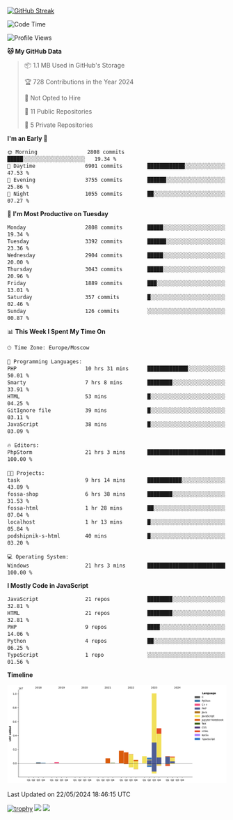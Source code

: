 [![GitHub Streak](https://github-readme-streak-stats.herokuapp.com/?user=yogik10)](https://git.io/streak-stats)
<!--START_SECTION:waka-->
![Code Time](http://img.shields.io/badge/Code%20Time-543%20hrs%208%20mins-blue)

![Profile Views](http://img.shields.io/badge/Profile%20Views-2-blue)

**🐱 My GitHub Data** 

> 📦 1.1 MB Used in GitHub's Storage 
 > 
> 🏆 728 Contributions in the Year 2024
 > 
> 🚫 Not Opted to Hire
 > 
> 📜 11 Public Repositories 
 > 
> 🔑 5 Private Repositories 
 > 
**I'm an Early 🐤** 

```text
🌞 Morning                2808 commits        █████░░░░░░░░░░░░░░░░░░░░   19.34 % 
🌆 Daytime                6901 commits        ████████████░░░░░░░░░░░░░   47.53 % 
🌃 Evening                3755 commits        ██████░░░░░░░░░░░░░░░░░░░   25.86 % 
🌙 Night                  1055 commits        ██░░░░░░░░░░░░░░░░░░░░░░░   07.27 % 
```
📅 **I'm Most Productive on Tuesday** 

```text
Monday                   2808 commits        █████░░░░░░░░░░░░░░░░░░░░   19.34 % 
Tuesday                  3392 commits        ██████░░░░░░░░░░░░░░░░░░░   23.36 % 
Wednesday                2904 commits        █████░░░░░░░░░░░░░░░░░░░░   20.00 % 
Thursday                 3043 commits        █████░░░░░░░░░░░░░░░░░░░░   20.96 % 
Friday                   1889 commits        ███░░░░░░░░░░░░░░░░░░░░░░   13.01 % 
Saturday                 357 commits         █░░░░░░░░░░░░░░░░░░░░░░░░   02.46 % 
Sunday                   126 commits         ░░░░░░░░░░░░░░░░░░░░░░░░░   00.87 % 
```


📊 **This Week I Spent My Time On** 

```text
🕑︎ Time Zone: Europe/Moscow

💬 Programming Languages: 
PHP                      10 hrs 31 mins      █████████████░░░░░░░░░░░░   50.01 % 
Smarty                   7 hrs 8 mins        ████████░░░░░░░░░░░░░░░░░   33.91 % 
HTML                     53 mins             █░░░░░░░░░░░░░░░░░░░░░░░░   04.25 % 
GitIgnore file           39 mins             █░░░░░░░░░░░░░░░░░░░░░░░░   03.11 % 
JavaScript               38 mins             █░░░░░░░░░░░░░░░░░░░░░░░░   03.09 % 

🔥 Editors: 
PhpStorm                 21 hrs 3 mins       █████████████████████████   100.00 % 

🐱‍💻 Projects: 
task                     9 hrs 14 mins       ███████████░░░░░░░░░░░░░░   43.89 % 
fossa-shop               6 hrs 38 mins       ████████░░░░░░░░░░░░░░░░░   31.53 % 
fossa-html               1 hr 28 mins        ██░░░░░░░░░░░░░░░░░░░░░░░   07.04 % 
localhost                1 hr 13 mins        █░░░░░░░░░░░░░░░░░░░░░░░░   05.84 % 
podshipnik-s-html        40 mins             █░░░░░░░░░░░░░░░░░░░░░░░░   03.20 % 

💻 Operating System: 
Windows                  21 hrs 3 mins       █████████████████████████   100.00 % 
```

**I Mostly Code in JavaScript** 

```text
JavaScript               21 repos            ████████░░░░░░░░░░░░░░░░░   32.81 % 
HTML                     21 repos            ████████░░░░░░░░░░░░░░░░░   32.81 % 
PHP                      9 repos             ████░░░░░░░░░░░░░░░░░░░░░   14.06 % 
Python                   4 repos             ██░░░░░░░░░░░░░░░░░░░░░░░   06.25 % 
TypeScript               1 repo              ░░░░░░░░░░░░░░░░░░░░░░░░░   01.56 % 
```



**Timeline**

![Lines of Code chart](https://raw.githubusercontent.com/Yogik10/Yogik10/main/assets/bar_graph.png)


 Last Updated on 22/05/2024 18:46:15 UTC
<!--END_SECTION:waka-->
[![trophy](https://github-profile-trophy.vercel.app/?username=yogik10)](https://github.com/ryo-ma/github-profile-trophy)
![](https://github-profile-summary-cards.vercel.app/api/cards/profile-details?username=yogik10&theme=solarized_dark)
![](https://github-profile-summary-cards.vercel.app/api/cards/most-commit-language?username=yogik10&theme=solarized_dark)


